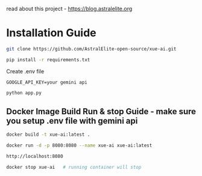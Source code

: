 read about this project - https://blog.astralelite.org

# Installation Guide

```bash
git clone https://github.com/AstralElite-open-source/xue-ai.git
```
```bash
pip install -r requirements.txt
```
Create .env file
```text
GOOGLE_API_KEY=your gemini api
```
```bash
python app.py
```

## Docker Image Build  Run & stop Guide - make sure you setup .env file with gemini api

```bash
docker build -t xue-ai:latest .
```
```bash
docker run -d -p 8080:8080 --name xue-ai xue-ai:latest
```
```bash
http://localhost:8080
```
```bash
docker stop xue-ai   # running container will stop
```
